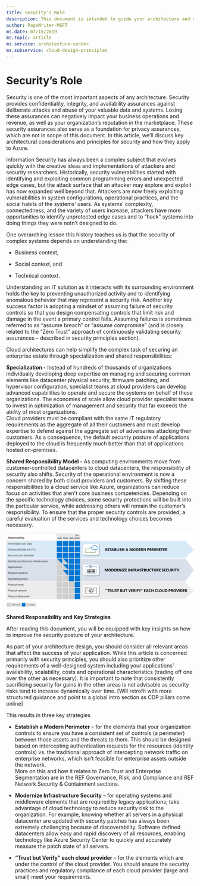 ```yaml
---
title: Security’s Role
description: This document is intended to guide your architecture and design processes for both the use of Azure as well as individual workloads.
author: PageWriter-MSFT
ms.date: 07/15/2019
ms.topic: article
ms.service: architecture-center
ms.subservice: cloud-design-principles
---
```


# Security’s Role

Security is one of the most important aspects of any architecture. Security
provides confidentiality, integrity, and availability assurances against
deliberate attacks and abuse of your valuable data and systems. Losing these
assurances can negatively impact your business operations and revenue, as well
as your organization’s reputation in the marketplace. These security assurances
also serve as a foundation for privacy assurances, which are not in scope of
this document. In this article, we’ll discuss key architectural considerations
and principles for security and how they apply to Azure.

Information Security has always been a complex subject that evolves quickly with
the creative ideas and implementations of attackers and security researchers.
Historically, security vulnerabilities started with identifying and exploiting
common programming errors and unexpected edge cases, but the attack surface that
an attacker may explore and exploit has now expanded well beyond that. Attackers
are now freely exploiting vulnerabilities in system configurations, operational
practices, and the social habits of the systems’ users. As systems’ complexity,
connectedness, and the variety of users increase, attackers have more
opportunities to identify unprotected edge cases and to “hack” systems into
doing things they were notn’t designed to do.

One overarching lesson this history teaches us is that the security of complex
systems depends on understanding the:

-   Business context,

-   Social context, and

-   Technical context.

Understanding an IT solution as it interacts with its surrounding environment
holds the key to preventing unauthorized activity and to identifying anomalous
behavior that may represent a security risk. Another key success factor is
adopting a mindset of assuming failure of security controls so that you design
compensating controls that limit risk and damage in the event a primary control
fails. Assuming failures is sometimes referred to as “assume breach” or “assume
compromise” (and is closely related to the “Zero Trust” approach of continuously
validating security assurances – described in security principles section).

Cloud architectures can help simplify the complex task of securing an enterprise
estate through specialization and shared responsibilities:

**Specialization -** Instead of hundreds of thousands of organizations
individually developing deep expertise on managing and securing common
elements like datacenter physical security, firmware patching, and
hypervisor configuration, specialist teams at cloud providers can develop
advanced capabilities to operate and secure the systems on behalf of these
organizations. The economies of scale allow cloud provider specialist teams
to invest in optimization of management and security that far exceeds the
ability of most organizations.  
Cloud providers must be compliant with the same IT regulatory requirements
as the aggregate of all their customers and must develop expertise to defend
against the aggregate set of adversaries attacking their customers. As a
consequence, the default security posture of applications deployed to the
cloud is frequently much better than that of applications hosted
on-premises.

**Shared Responsibility Model -** As computing environments move from
customer-controlled datacenters to cloud datacenters, the responsibility of
security also shifts. Security of the operational environment is now a
concern shared by both cloud providers and customers. By shifting these
responsibilities to a cloud service like Azure, organizations can reduce
focus on activities that aren't core business competencies. Depending on the
specific technology choices, some security protections will be built into
the particular service, while addressing others will remain the customer’s
responsibility. To ensure that the proper security controls are provided, a
careful evaluation of the services and technology choices becomes necessary.

![Shared Responsibility and Key Strategies](_images/shared-resp.png)

**Shared Responsibility and Key Strategies**

After reading this document, you will be equipped with key insights on how to
improve the security posture of your architecture.

As part of your architecture design, you should consider all relevant areas that
affect the success of your application. While this article is concerned
primarily with security principles, you should also prioritize other
requirements of a well-designed system including your applications’
availability, scalability, costs and operational characteristics (trading off
one over the other as necessary). It is important to note that consistently
sacrificing security for gains in the other areas is not advisable as security
risks tend to increase dynamically over time. [Will retrofit with more
structured guidance and point to a global intro section as CDP pillars come
online]

This results in three key strategies

-   **Establish a Modern Perimeter** – for the elements that your organization
    controls to ensure you have a consistent set of controls (a perimeter)
    between those assets and the threats to them. This should be designed based
    on intercepting authentication requests for the resources (identity
    controls) vs. the traditional approach of intercepting network traffic on
    enterprise networks, which isn’t feasible for enterprise assets outside the
    network.  
    More on this and how it relates to Zero Trust and Enterprise Segmentation
    are in the REF Governance, Risk, and Compliance and REF Network Security &
    Containment sections.

-   **Modernize Infrastructure Security** – for operating systems and middleware
    elements that are required by legacy applications; take advantage of cloud
    technology to reduce security risk to the organization. For example, knowing
    whether all servers in a physical datacenter are updated with security
    patches has always been extremely challenging because of discoverability.
    Software defined datacenters allow easy and rapid discovery of all
    resources, enabling technology like Azure Security Center to quickly and
    accurately measure the patch state of all servers.

-   **“Trust but Verify” each cloud provider** – for the elements which are
    under the control of the cloud provider. You should ensure the security
    practices and regulatory compliance of each cloud provider (large and small)
    meet your requirements.